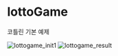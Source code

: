 # lottoGame
코틀린 기본 예제

![lottogame_init1](https://user-images.githubusercontent.com/39241805/95021626-0f41a000-06ad-11eb-94b1-f36a4696770d.png)
![lottogame_result](https://user-images.githubusercontent.com/39241805/95021630-110b6380-06ad-11eb-9b81-cadb0be9054a.png)
